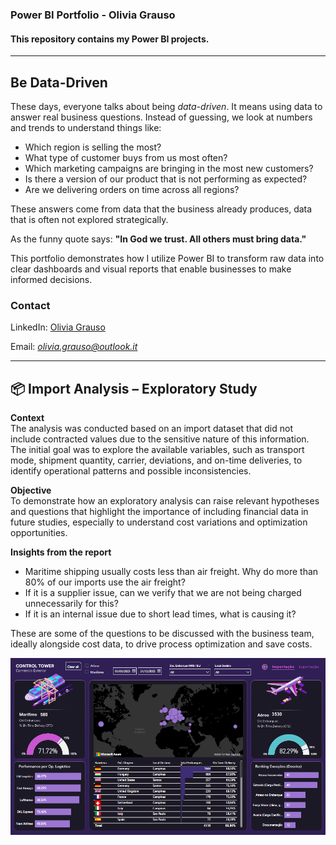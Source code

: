 ### Power BI Portfolio - Olivia Grauso
#### This repository contains my Power BI projects.
---
## Be Data-Driven

These days, everyone talks about being *data-driven*. It means using data to answer real business questions.
Instead of guessing, we look at numbers and trends to understand things like:

- Which region is selling the most?
- What type of customer buys from us most often?
- Which marketing campaigns are bringing in the most new customers?
- Is there a version of our product that is not performing as expected?
- Are we delivering orders on time across all regions?

These answers come from data that the business already produces, data that is often not explored strategically.


As the funny quote says: **"In God we trust. All others must bring data."** 

This portfolio demonstrates how I utilize Power BI to transform raw data into clear dashboards and visual reports that enable businesses to make informed decisions.

### Contact

LinkedIn: [Olivia Grauso](https://www.linkedin.com/in/oliviagrauso/)

Email: *olivia.grauso@outlook.it*

---

## 📦 Import Analysis – Exploratory Study

**Context**  
The analysis was conducted based on an import dataset that did not include contracted values due to the sensitive nature of this information. The initial goal was to explore the available variables, such as transport mode, shipment quantity, carrier, deviations, and on-time deliveries, to identify operational patterns and possible inconsistencies.

**Objective**  
To demonstrate how an exploratory analysis can raise relevant hypotheses and questions that highlight the importance of including financial data in future studies, especially to understand cost variations and optimization opportunities.

**Insights from the report**  
- Maritime shipping usually costs less than air freight. Why do more than 80% of our imports use the air freight?  
- If it is a supplier issue, can we verify that we are not being charged unnecessarily for this?  
- If it is an internal issue due to short lead times, what is causing it?

These are some of the questions to be discussed with the business team, ideally alongside cost data, to drive process optimization and save costs.

[![Import Dashboard](import_dashboard.png)](https://app.powerbi.com/reportEmbed?reportId=c5c4b29c-7c09-445a-a673-c2c6dedc5fe4&autoAuth=true&ctid=a3f04e3d-165c-46bd-a368-f4e2548e1b2d&actionBarEnabled=true)



